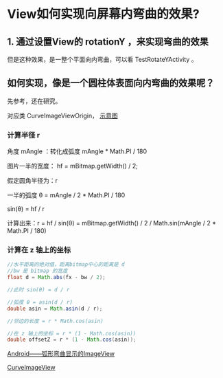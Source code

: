 # View如何实现向屏幕内弯曲的效果?

## 1. 通过设置View的 rotationY ，来实现弯曲的效果

但是这种效果，是一整个平面向内弯曲，可以看 TestRotateYActivity 。

## 如何实现，像是一个圆柱体表面向内弯曲的效果呢？

先参考，还在研究。

对应类 CurveImageViewOrigin， [示意图](示意图.jpg)


### 计算半径 r

角度 mAngle ：转化成弧度  mAngle * Math.PI / 180

图片一半的宽度： hf =  mBitmap.getWidth() / 2;

假定圆角半径为：r

一半的弧度 θ = mAngle / 2 * Math.PI / 180

sin(θ) = hf / r

计算出来：r = hf / sin(θ) =  mBitmap.getWidth() / 2 / Math.sin(mAngle / 2 * Math.PI / 180)

### 计算在 z 轴上的坐标


```java
//水平距离的绝对值，距离bitmap中心的距离是 d
//bw 是 bitmap 的宽度
float d = Math.abs(fx - bw / 2);

//此时 sin(θ) = d / r

//弧度 θ = asin(d / r)
double asin = Math.asin(d / r);

//邻边的长度 = r * Math.cos(asin)

//在 z 轴上的坐标 = r * (1 - Math.cos(asin))
double offsetZ = r * (1 - Math.cos(asin));

```



[Android——弧形弯曲显示的ImageView](https://juejin.cn/post/6844903543946625031)

[CurveImageView](https://github.com/yifantao/CurveImageView)
